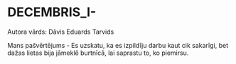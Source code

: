 # DECEMBRIS_I-
Autora vārds: Dāvis Eduards Tarvids

Mans pašvērtējums - Es uzskatu, ka es izpildīju darbu kaut cik sakarīgi, bet dažas lietas bija jāmeklē burtnīcā, lai saprastu to, ko piemirsu.
